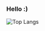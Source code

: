 ### Hello :)

![Top Langs](https://github-readme-stats.vercel.app/api/top-langs/?username=jarivalentine&layout=compact&count-private=true&theme=dark&langs_count=10&size_weight=0.5&count_weight=0.5)
